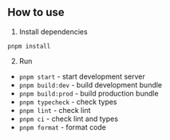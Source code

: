 # <project>

## How to use
1. Install dependencies
```bash
pnpm install
```

2. Run
- `pnpm start` - start development server
- `pnpm build:dev` - build development bundle
- `pnpm build:prod` - build production bundle
- `pnpm typecheck` - check types
- `pnpm lint` - check lint
- `pnpm ci` - check lint and types
- `pnpm format` - format code